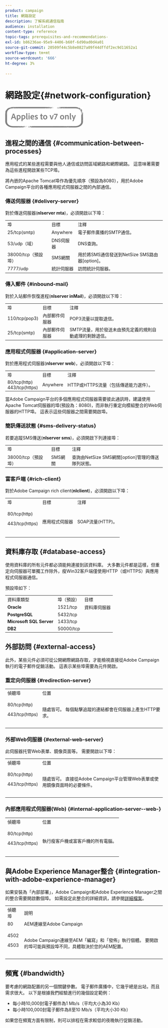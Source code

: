 ```yaml
---
product: campaign
title: 網路設定
description: 了解系統通信指南
audience: installation
content-type: reference
topic-tags: prerequisites-and-recommendations-
exl-id: b86236ae-95e9-4406-b60f-6d90ad0d4a01
source-git-commit: 20509f44c5b8e0827a09f44dffdf2ec9d11652a1
workflow-type: tm+mt
source-wordcount: '666'
ht-degree: 3%

---
```


# 網路設定{#network-configuration}

![](../../assets/v7-only.svg)

## 進程之間的通信 {#communication-between-processes}

應用程式的某些進程需要與他人通信或訪問區域網路和網際網路。 這意味著需要為這些進程開啟某些TCP埠。

將內嵌的Apache Tomcat埠作為優先順序（預設為8080），用於Adobe Campaign平台的各種應用程式伺服器之間的內部通信。

### 傳送伺服器 {#delivery-server}

對於傳送伺服器(**nlserver mta**)，必須開啟以下埠：

<table> 
 <tbody> 
  <tr> 
   <td> 埠<br /> </td> 
   <td> 目標<br /> </td> 
   <td> 注釋<br /> </td> 
  </tr> 
  <tr> 
   <td> 25/tcp(smtp)<br /> </td> 
   <td> Anywhere<br /> </td> 
   <td> 電子郵件廣播的SMTP通信。<br /> </td> 
  </tr> 
  <tr> 
   <td> 53/udp（域）<br /> </td> 
   <td> DNS伺服器<br /> </td> 
   <td> DNS查詢。<br /> </td> 
  </tr> 
  <tr> 
   <td> 38000/tcp（預設埠）<br /> </td> 
   <td> SMS網關<br /> </td> 
   <td> 用於將SMS通信發送到NetSize SMS路由器[option]。<br /> </td> 
  </tr> 
  <tr> 
   <td> 7777/udp<br /> </td> 
   <td> 統計伺服器<br /> </td> 
   <td> 訪問統計伺服器。<br /> </td> 
  </tr> 
 </tbody> 
</table>

### 傳入郵件 {#inbound-mail}

對於入站郵件恢復進程(**nlserver inMail**)，必須開啟以下埠：

<table> 
 <tbody> 
  <tr> 
   <td> 埠<br /> </td> 
   <td> 目標<br /> </td> 
   <td> 注釋<br /> </td> 
  </tr> 
  <tr> 
   <td> 110/tcp(pop3)<br /> </td> 
   <td> 內部郵件伺服器<br /> </td> 
   <td> POP3流量以提取退信。<br /> </td> 
  </tr> 
  <tr> 
   <td> 25/tcp(smtp)<br /> </td> 
   <td> 內部郵件伺服器<br /> </td> 
   <td> SMTP流量，用於發送未由預先定義的規則自動處理的剩餘退信。<br /> </td> 
  </tr> 
 </tbody> 
</table>

### 應用程式伺服器 {#application-server}

對於應用程式伺服器(**nlserver web**)，必須開啟以下埠：

<table> 
 <tbody> 
  <tr> 
   <td> 埠<br /> </td> 
   <td> 目標<br /> </td> 
   <td> 注釋<br /> </td> 
  </tr> 
  <tr> 
   <td> 80/tcp(http)<br /> 443/tcp(https)<br /> </td> 
   <td> Anywhere<br /> </td> 
   <td> HTTP或HTTPS流量（包括傳遞能力選件）。<br /> </td> 
  </tr> 
 </tbody> 
</table>

當Adobe Campaign平台的多個應用程式伺服器需要彼此通訊時，建議使用Apache Tomcat伺服器的埠(預設為：8080)，而非執行重定向模組整合的Web伺服器的HTTP埠。 這表示這些伺服器之間需要開啟埠。

### 簡訊傳送狀態 {#sms-delivery-status}

若要追蹤SMS傳送(**nlserver sms**)，必須開啟下列連接埠：

<table> 
 <tbody> 
  <tr> 
   <td> 埠<br /> </td> 
   <td> 目標<br /> </td> 
   <td> 注釋<br /> </td> 
  </tr> 
  <tr> 
   <td> 38000/tcp（預設埠）<br /> </td> 
   <td> SMS網關<br /> </td> 
   <td> 查詢由NetSize SMS網關[option]管理的傳送隊列狀態。<br /> </td> 
  </tr> 
 </tbody> 
</table>

### 富客戶端 {#rich-client}

對於Adobe Campaign rich client(**nlclient**)，必須開啟以下埠：

<table> 
 <tbody> 
  <tr> 
   <td> 埠<br /> </td> 
   <td> 目標<br /> </td> 
   <td> 注釋<br /> </td> 
  </tr> 
  <tr> 
   <td><p> 80/tcp(http)</p><p>443/tcp(https)</p><br /> </td> 
   <td> 應用程式伺服器<br /> </td> 
   <td> SOAP流量(HTTP)。<br /> </td> 
  </tr> 
 </tbody> 
</table>

## 資料庫存取 {#database-access}

使用資料庫的所有元件都必須能夠連接到該資料庫。 大多數元件都是這樣，但重定向伺服器可單獨工作除外，瘦Win32客戶端僅使用HTTP（或HTTPS）與應用程式伺服器通信。

預設埠如下：

<table> 
 <tbody> 
  <tr> 
   <td> 資料庫類型<br /> </td> 
   <td> 埠（預設）<br /> </td> 
   <td> 目標<br /> </td> 
  </tr> 
  <tr> 
   <td> <strong>Oracle</strong><br /> </td> 
   <td> 1521/tcp<br /> </td> 
   <td> 資料庫伺服器<br /> </td> 
  </tr> 
  <tr> 
   <td> <strong>PostgreSQL</strong><br /> </td> 
   <td> 5432/tcp<br /> </td> 
  </tr> 
  <tr> 
   <td> <strong>Microsoft SQL Server</strong><br /> </td> 
   <td> 1433/tcp<br /> </td> 
  </tr> 
  <tr> 
   <td> <strong>DB2</strong><br /> </td> 
   <td> 50000/tcp<br /> </td> 
  </tr> 
 </tbody> 
</table>

## 外部訪問 {#external-access}

此外，某些元件必須可從公開網際網路存取，才能檢視直接從Adobe Campaign執行的電子郵件促銷活動。 這表示某些埠需要為元件開啟。

### 重定向伺服器 {#redirection-server}

<table> 
 <tbody> 
  <tr> 
   <td> 偵聽埠<br /> </td> 
   <td> 位置<br /> </td> 
  </tr> 
  <tr> 
   <td><p> 80/tcp(http)</p><p> 443/tcp(https)</p><br /> </td> 
   <td> 隨處皆可。 每個點擊追蹤的連結都會在伺服器上產生HTTP要求。<br /> </td> 
  </tr> 
 </tbody> 
</table>

### 外部Web伺服器 {#external-web-server}

此伺服器托管Web表單、鏡像頁面等。 需要開啟以下埠：

<table> 
 <tbody> 
  <tr> 
   <td> 偵聽埠<br /> </td> 
   <td> 位置<br /> </td> 
  </tr> 
  <tr> 
   <td><p> 80/tcp(http)</p><p> 443/tcp(https)</p><br /> </td> 
   <td> 隨處皆可。 直接從Adobe Campaign平台管理Web表單或使用鏡像頁面時的必要條件。<br /> </td> 
  </tr> 
 </tbody> 
</table>

### 內部應用程式伺服器(Web) {#internal-application-server--web-}

<table> 
 <tbody> 
  <tr> 
   <td> 偵聽埠<br /> </td> 
   <td> 位置<br /> </td> 
  </tr> 
  <tr> 
   <td><p> 80/tcp(http)</p><p> 443/tcp(https)</p><br /> </td> 
   <td> 執行瘦客戶機或富客戶機的所有電腦。<br /> </td> 
  </tr> 
 </tbody> 
</table>

## 與Adobe Experience Manager整合 {#integration-with-adobe-experience-manager}

如果安裝為「內部部署」，Adobe Campaign和Adobe Experience Manager之間的整合需要開啟數個埠。 如需設定此整合的詳細資訊，請參閱[詳細檔案](../../integrations/using/about-adobe-experience-manager.md)。

<table> 
 <tbody> 
  <tr> 
   <td> 偵聽埠<br /> </td> 
   <td> 說明<br /> </td> 
  </tr> 
  <tr> 
   <td> 80<br /> </td> 
   <td> AEM連線至Adobe Campaign<br /> </td> 
  </tr> 
  <tr> 
   <td><p> 4502</p><p> 4503</p><br /> </td> 
   <td> Adobe Campaign連線至AEM「編寫」和「發佈」執行個體。 要開啟的埠可能與預設埠不同，具體取決於您的AEM配置。<br /> </td> 
  </tr> 
 </tbody> 
</table>

## 頻寬 {#bandwidth}

要考慮的網路配置的另一個關鍵參數。 電子郵件廣播中，它幾乎總是出站，而且需求很大。 以下是根據我們經驗進行的幾個設定範例：

* 每小時10,000封電子郵件為1 Mb/s（平均大小為30 Kb）
* 每小時100,000封電子郵件為8至10 Mb/s（平均大小30 Kb）

如果您在頻寬方面有限制，則可以排程在需求較低的夜晚執行促銷活動。
